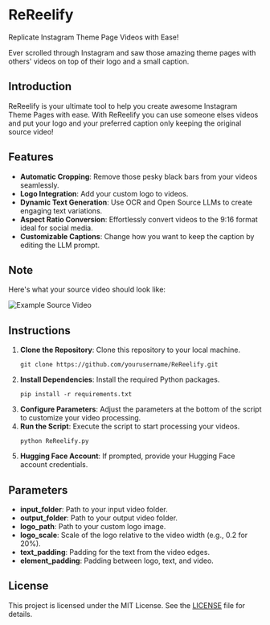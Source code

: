 # ReReelify
Replicate Instagram Theme Page Videos with Ease!

<p>Ever scrolled through Instagram and saw those amazing theme pages with others' videos on top of their logo and a small caption.</p>

<h2>Introduction</h2>

<p>ReReelify is your ultimate tool to help you create awesome Instagram Theme Pages with ease. With ReReelify you can use someone elses videos and put your logo and your preferred caption only keeping the original source video!</p>

<h2>Features</h2>
<ul>
    <li><strong>Automatic Cropping</strong>: Remove those pesky black bars from your videos seamlessly.</li>
    <li><strong>Logo Integration</strong>: Add your custom logo to videos.</li>
    <li><strong>Dynamic Text Generation</strong>: Use OCR and Open Source LLMs to create engaging text variations.</li>
    <li><strong>Aspect Ratio Conversion</strong>: Effortlessly convert videos to the 9:16 format ideal for social media.</li>
    <li><strong>Customizable Captions</strong>: Change how you want to keep the caption by editing the LLM prompt.</li>
</ul>

<h2>Note</h2>
<p>Here's what your source video should look like:</p>
<img src="path/to/example-image.jpg" alt="Example Source Video" class="example-image">

<h2>Instructions</h2>
<ol>
    <li><strong>Clone the Repository</strong>: Clone this repository to your local machine.</li>
    <pre><code>git clone https://github.com/yourusername/ReReelify.git</code></pre>
    <li><strong>Install Dependencies</strong>: Install the required Python packages.</li>
    <pre><code>pip install -r requirements.txt</code></pre>
    <li><strong>Configure Parameters</strong>: Adjust the parameters at the bottom of the script to customize your video processing.</li>
    <li><strong>Run the Script</strong>: Execute the script to start processing your videos.</li>
    <pre><code>python ReReelify.py</code></pre>
    <li><strong>Hugging Face Account</strong>: If prompted, provide your Hugging Face account credentials.</li>
</ol>

<h2>Parameters</h2>
<ul>
    <li><strong>input_folder</strong>: Path to your input video folder.</li>
    <li><strong>output_folder</strong>: Path to your output video folder.</li>
    <li><strong>logo_path</strong>: Path to your custom logo image.</li>
    <li><strong>logo_scale</strong>: Scale of the logo relative to the video width (e.g., 0.2 for 20%).</li>
    <li><strong>text_padding</strong>: Padding for the text from the video edges.</li>
    <li><strong>element_padding</strong>: Padding between logo, text, and video.</li>
</ul>

<h2>License</h2>
<p>This project is licensed under the MIT License. See the <a href="LICENSE">LICENSE</a> file for details.</p>

</body>
